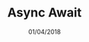 ---
title: "Async Await"
lesson: 1
chapter: 4
date: "01/04/2018"
category: "tech"
type: "lesson"
tags:
    - async
    - promises
    - es6
---